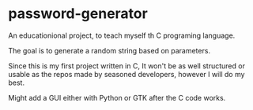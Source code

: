 # password-generator

An educationional project,
to teach myself th C programing language.

The goal is to generate a random string 
based on parameters.

Since this is my first project written in C,
It won't be as well structured or usable as
the repos made by seasoned developers,
however I will do my best.


Might add a GUI either with Python or GTK
after the C code works.

